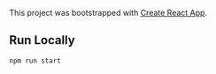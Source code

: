 This project was bootstrapped with [Create React App](https://github.com/facebookincubator/create-react-app).

## Run Locally
`npm run start`